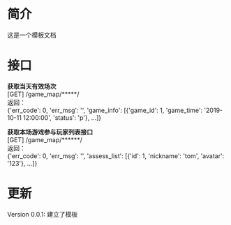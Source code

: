 # 简介

这是一个模板文档

# 接口

**获取当天有效场次**  
[GET] /game_map/*****/  
返回：  
{'err_code': 0, 'err_msg': '', 'game_info': [{'game_id': 1, 'game_time': '2019-10-11 12:00:00', 'status': 'p'}, ...]}  

**获取本场游戏参与玩家列表接口**  
[GET] /game_map/******/  
返回：  
{'err_code': 0, 'err_msg': '', 'assess_list': [{'id': 1, 'nickname': 'tom', 'avatar': '123'}, ...]}  


# 更新

Version 0.0.1: 建立了模板
